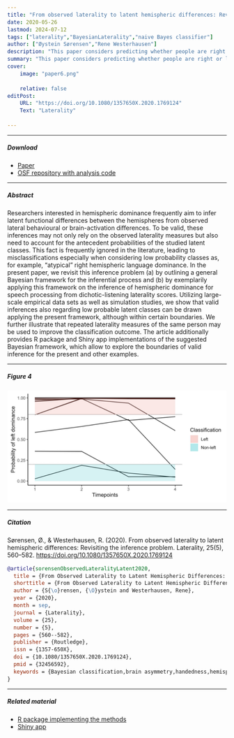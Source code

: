 ```yaml
---
title: "From observed laterality to latent hemispheric differences: Revisiting the inference problem" 
date: 2020-05-26
lastmod: 2024-07-12
tags: ["laterality","BayesianLaterality","naive Bayes classifier"]
author: ["Øystein Sørensen","Rene Westerhausen"]
description: "This paper considers predicting whether people are right or left brain dominant for language processing, based on their result in dichotic listening experiments as well as their handedness." 
summary: "This paper considers predicting whether people are right or left brain dominant for language processing, based on their result in dichotic listening experiments as well as their handedness. Published in Laterality" 
cover:
    image: "paper6.png"
    
    relative: false
editPost:
    URL: "https://doi.org/10.1080/1357650X.2020.1769124"
    Text: "Laterality"

---
```


---

##### Download

+ [Paper](https://doi.org/10.1080/1357650X.2020.1769124)
+ [OSF repository with analysis code](https://osf.io/mkwcr)

---

##### Abstract

Researchers interested in hemispheric dominance frequently aim to infer latent functional differences between the hemispheres from observed lateral behavioural or brain-activation differences. To be valid, these inferences may not only rely on the observed laterality measures but also need to account for the antecedent probabilities of the studied latent classes. This fact is frequently ignored in the literature, leading to misclassifications especially when considering low probability classes as, for example, “atypical” right hemispheric language dominance. In the present paper, we revisit this inference problem (a) by outlining a general Bayesian framework for the inferential process and (b) by exemplarily applying this framework on the inference of hemispheric dominance for speech processing from dichotic-listening laterality scores. Utilizing large-scale empirical data sets as well as simulation studies, we show that valid inferences also regarding low probable latent classes can be drawn applying the present framework, although within certain boundaries. We further illustrate that repeated laterality measures of the same person may be used to improve the classification outcome. The article additionally provides R package and Shiny app implementations of the suggested Bayesian framework, which allow to explore the boundaries of valid inference for the present and other examples.

---

##### Figure 4

![](paper6.png)

---

##### Citation

Sørensen, Ø., & Westerhausen, R. (2020). From observed laterality to latent hemispheric differences: Revisiting the inference problem. Laterality, 25(5), 560–582. https://doi.org/10.1080/1357650X.2020.1769124


```BibTeX
@article{sorensenObservedLateralityLatent2020,
  title = {From Observed Laterality to Latent Hemispheric Differences: {{Revisiting}} the Inference Problem},
  shorttitle = {From Observed Laterality to Latent Hemispheric Differences},
  author = {S{\o}rensen, {\O}ystein and Westerhausen, Rene},
  year = {2020},
  month = sep,
  journal = {Laterality},
  volume = {25},
  number = {5},
  pages = {560--582},
  publisher = {Routledge},
  issn = {1357-650X},
  doi = {10.1080/1357650X.2020.1769124},
  pmid = {32456592},
  keywords = {Bayesian classification,brain asymmetry,handedness,hemispheric differences,laterality}
}
```

---

##### Related material

+ [R package implementing the methods](https://cran.r-project.org/package=BayesianLaterality)
+ [Shiny app](https://osorensen.shinyapps.io/BayesianLateralityApp/)
